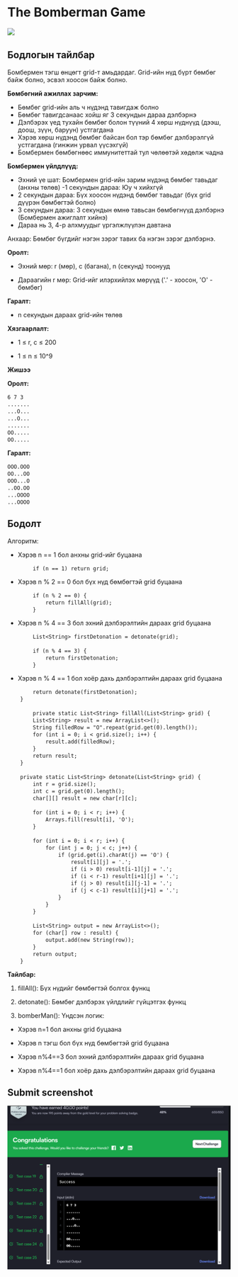 # The Bomberman Game

[![]( https://img.shields.io/badge/Бодлогын_линк-blue)](https://www.hackerrank.com/challenges/bomber-man/problem?isFullScreen=true)

## Бодлогын тайлбар

Бомбермен тэгш өнцөгт grid-т амьдардаг. Grid-ийн нүд бүрт бөмбөг байж болно, эсвэл хоосон байж болно.

**Бөмбөгний ажиллах зарчим:**

- Бөмбөг grid-ийн аль ч нүдэнд тавигдаж болно
- Бөмбөг тавигдсанаас хойш яг 3 секундын дараа дэлбэрнэ
- Дэлбэрэх үед тухайн бөмбөг болон түүний 4 хөрш нүднүүд (дээш, доош, зүүн, баруун) устгагдана
- Хэрэв хөрш нүдэнд бөмбөг байсан бол тэр бөмбөг дэлбэрэлгүй устгагдана (гинжин урвал үүсэхгүй)
- Бомбермен бөмбөгнөөс иммунитеттай тул чөлөөтэй хөдөлж чадна

**Бомбермен үйлдлүүд:**

- Эхний үе шат: Бомбермен grid-ийн зарим нүдэнд бөмбөг тавьдаг (анхны төлөв)
 -1 секундын дараа: Юу ч хийхгүй
- 2 секундын дараа: Бүх хоосон нүдэнд бөмбөг тавьдаг (бүх grid дүүрэн бөмбөгтэй болно)
- 3 секундын дараа: 3 секундын өмнө тавьсан бөмбөгнүүд дэлбэрнэ (Бомбермен ажиглалт хийнэ)
- Дараа нь 3, 4-р алхмуудыг үргэлжлүүлэн давтана

Анхаар: Бөмбөг бүгдийг нэгэн зэрэг тавих ба нэгэн зэрэг дэлбэрнэ.

**Оролт:**

- Эхний мөр: r (мөр), c (багана), n (секунд) тоонууд

- Дараагийн r мөр: Grid-ийг илэрхийлэх мөрүүд ('.' - хоосон, 'O' - бөмбөг)

**Гаралт:**

- n секундын дараах grid-ийн төлөв

**Хязгаарлалт:**

- 1 ≤ r, c ≤ 200

- 1 ≤ n ≤ 10^9

**Жишээ**

**Оролт:**

```
6 7 3
.......
...O...
...O...
.......
OO.....
OO.....
```

**Гаралт:**

```
OOO.OOO
OO...OO
OOO...O
..OO.OO
...OOOO
...OOOO
```

## Бодолт

Алгоритм:

- Хэрэв n == 1 бол анхны grid-ийг буцаана

```
        if (n == 1) return grid;
```

- Хэрэв n % 2 == 0 бол бүх нүд бөмбөгтэй grid буцаана

```
        if (n % 2 == 0) {
            return fillAll(grid);
        }
```

- Хэрэв n % 4 == 3 бол эхний дэлбэрэлтийн дараах grid буцаана

```
        List<String> firstDetonation = detonate(grid);
        
        if (n % 4 == 3) {
            return firstDetonation;
        }
```

- Хэрэв n % 4 == 1 бол хоёр дахь дэлбэрэлтийн дараах grid буцаана

```
        return detonate(firstDetonation);
    }

        private static List<String> fillAll(List<String> grid) {
        List<String> result = new ArrayList<>();
        String filledRow = "O".repeat(grid.get(0).length());
        for (int i = 0; i < grid.size(); i++) {
            result.add(filledRow);
        }
        return result;
    }
    
    private static List<String> detonate(List<String> grid) {
        int r = grid.size();
        int c = grid.get(0).length();
        char[][] result = new char[r][c];
        
        for (int i = 0; i < r; i++) {
            Arrays.fill(result[i], 'O');
        }
        
        for (int i = 0; i < r; i++) {
            for (int j = 0; j < c; j++) {
                if (grid.get(i).charAt(j) == 'O') {
                    result[i][j] = '.';
                    if (i > 0) result[i-1][j] = '.';
                    if (i < r-1) result[i+1][j] = '.';
                    if (j > 0) result[i][j-1] = '.';
                    if (j < c-1) result[i][j+1] = '.';
                }
            }
        }
        
        List<String> output = new ArrayList<>();
        for (char[] row : result) {
            output.add(new String(row));
        }
        return output;
    }
```

**Тайлбар:**

1. fillAll(): Бүх нүдийг бөмбөгтэй болгох функц

2. detonate(): Бөмбөг дэлбэрэх үйлдлийг гүйцэтгэх функц

3. bomberMan(): Үндсэн логик:

  - Хэрэв n=1 бол анхны grid буцаана

  - Хэрэв n тэгш бол бүх нүд бөмбөгтэй grid буцаана

  - Хэрэв n%4==3 бол эхний дэлбэрэлтийн дараах grid буцаана

  - Хэрэв n%4==1 бол хоёр дахь дэлбэрэлтийн дараах grid буцаана



## Submit screenshot

![Submit](/images/19.submit.png)

